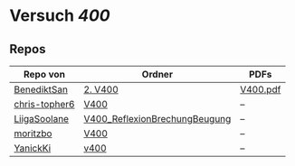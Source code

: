 # Versuch *400*

## Repos

|               Repo von               |                                                             Ordner                                                             |                                                                                PDFs                                                                                |
|--------------------------------------|--------------------------------------------------------------------------------------------------------------------------------|--------------------------------------------------------------------------------------------------------------------------------------------------------------------|
|[BenediktSan](../repo/BenediktSan)    |[2. V400](https://github.com/BenediktSan/AnfaengerPraktikum2020/tree/main/Versuche%20Semester%20IV/2.%20V400)                   |[V400.pdf](https://docs.google.com/viewer?url=https://raw.githubusercontent.com/BenediktSan/AnfaengerPraktikum2020/main/Versuche%20Semester%20IV/2.%20V400/V400.pdf)|
|[chris-topher6](../repo/chris-topher6)|[V400](https://github.com/chris-topher6/Anfaenger-Praktikum/tree/master/V400)                                                   |–                                                                                                                                                                   |
|[LiigaSoolane](../repo/LiigaSoolane)  |[V400_ReflexionBrechungBeugung](https://github.com/LiigaSoolane/Paktikum-mit-dem-Teufel/tree/main/V400_ReflexionBrechungBeugung)|–                                                                                                                                                                   |
|[moritzbo](../repo/moritzbo)          |[V400](https://github.com/moritzbo/anfaenger_praktikum/tree/main/V400)                                                          |–                                                                                                                                                                   |
|[YanickKi](../repo/YanickKi)          |[v400](https://github.com/YanickKi/AP_T_Y/tree/main/v400)                                                                       |–                                                                                                                                                                   |
